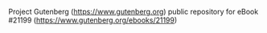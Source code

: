 Project Gutenberg (https://www.gutenberg.org) public repository for eBook #21199 (https://www.gutenberg.org/ebooks/21199)
